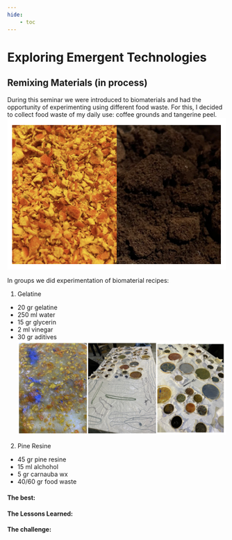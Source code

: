 ```yaml
---
hide:
    - toc
---
```


# Exploring Emergent Technologies

> ## 

## Remixing Materials (in process)

During this seminar we were introduced to biomaterials and had the opportunity of experimenting using different food waste. For this, I decided to collect food waste of my daily use: coffee grounds and tangerine peel.
![](../images/emergenttech/mandarinacafe.jpg)

In groups we did experimentation of biomaterial recipes:

1. Gelatine

- 20 gr gelatine
- 250 ml water
- 15 gr glycerin
- 2 ml vinegar
- 30 gr aditives
![](../images/emergenttech/biomateriales.jpg)


2. Pine Resine

- 45 gr pine resine
- 15 ml alchohol
- 5 gr carnauba wx
- 40/60 gr food waste

















#### The best: 


#### The Lessons Learned:


#### The challenge:












